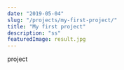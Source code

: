 ```yaml
---
date: "2019-05-04"
slug: "/projects/my-first-project/"
title: "My first project"
description: "ss"
featuredImage: result.jpg
---
```

project
